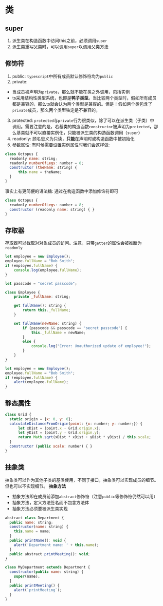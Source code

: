 # 类

## super
1. 派生类在构造函数中访问this之前，必须调用`super`
2. 派生类重写父类时，可以调用`super`以调用父类方法

## 修饰符
1. public:
  `typescript`中所有成员默认修饰符均为`public`
2. private:
  - 当成员被声明为`private`，那么就不能在类之外调用，包括实例
  - ts采用结构性类型系统，也即是**鸭子类型**。当比较两个类型时，假如所有成员都是兼容的，那么ts就会认为两个类型是兼容的。但是！假如两个类包含了`private`成员，那么两个类型铁定是不兼容的。
3. protected:
  `protected`与`private`行为很类似，除了可以在派生类（子类）中调用。需要注意的是，若基类的构造函数`constructor`被声明为`protected`，那么基类就不可以直接实例化，只能被派生类的构造函数调用（`super`）
4. readonly:
  顾名思义为只读，**只能**在声明时或构造函数中被初始化
5. 参数属性:
  有时候需要设置实例属性时我们会这样做:
  ```js
  class Octopus {
    readonly name: string;
    readonly numberOfLegs: number = 8;
    constructor (theName: string) {
        this.name = theName;
    }
  }
  ```
  事实上有更简便的语法糖:
  通过在构造函数中添加修饰符即可
  ```js
  class Octopus {
    readonly numberOfLegs: number = 8;
    constructor (readonly name: string) { }
  }  
  ```

## 存取器
存取器可以截取对对象成员的访问。注意，只带`getter`的属性会被推断为`readonly`
```js
let employee = new Employee();
employee.fullName = "Bob Smith";
if (employee.fullName) {
    console.log(employee.fullName);
}
```
```js
let passcode = "secret passcode";

class Employee {
    private _fullName: string;

    get fullName(): string {
        return this._fullName;
    }

    set fullName(newName: string) {
        if (passcode && passcode == "secret passcode") {
            this._fullName = newName;
        }
        else {
            console.log("Error: Unauthorized update of employee!");
        }
    }
}

let employee = new Employee();
employee.fullName = "Bob Smith";
if (employee.fullName) {
    alert(employee.fullName);
}
```

## 静态属性
```js
class Grid {
  static origin = {x: 0, y: 0};
  calculateDistanceFromOrigin(point: {x: number; y: number;}) {
      let xDist = (point.x - Grid.origin.x);
      let yDist = (point.y - Grid.origin.y);
      return Math.sqrt(xDist * xDist + yDist * yDist) / this.scale;
  }
  constructor (public scale: number) { }
}
```

## 抽象类
抽象类可以作为其他子类的基类使用，不同于接口，抽象类可以实现成员的细节。但也可以不实现细节。
**抽象方法**
- 抽象方法即在成员前添加`abstract`修饰符（注意`public`等修饰符仍然可以用）
- 抽象方法，定义方法签名而不包含方法体
- 抽象方法必须要被派生类实现
```js
abstract class Department {
  public name: string;
  constructor(name: string) {
    this.name = name;
  }
  public printName(): void {
    alert('Department name: ' + this.name);
  }
  public abstract printMeeting(): void;
}

class MyDepartment extends Department {
  constructor(public name: string) {
    super(name);
  }
  public printMeeting() {
    alert(`printMeeting`);
  }
}
```